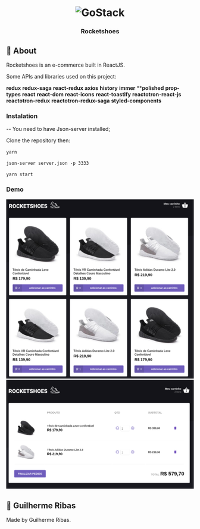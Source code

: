 <h1 align="center">
  <img alt="GoStack" src="https://rocketseat-cdn.s3-sa-east-1.amazonaws.com/bootcamp-header.png" width="200px" />
</h1>

<h3 align="center">
  Rocketshoes
</h3>

## :rocket: About

Rocketshoes is an e-commerce built in ReactJS.

Some APIs and libraries used on this project:

**redux**
**redux-saga**
**react-redux**
**axios**
**history**
**immer**
****polished**
**prop-types**
**react**
**react-dom**
**react-icons**
**react-toastify**
**reactotron-react-js**
**reactotron-redux**
**reactotron-redux-saga**
**styled-components**

### Instalation ###
-- You need to have Json-server installed;

Clone the repository then:
```
yarn
```
```
json-server server.json -p 3333
```
```
yarn start
```

### Demo ###
![App](demo/page1.png)
![App](demo/page2.png)

## :memo: Guilherme Ribas
Made by Guilherme Ribas.
